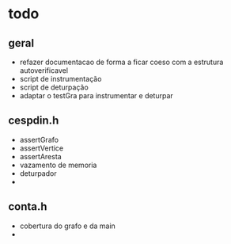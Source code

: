 todo
===

geral
---
* refazer documentacao de forma a ficar coeso com a estrutura autoverificavel
* script de instrumentação
* script de deturpação
* adaptar o testGra para instrumentar e deturpar


cespdin.h
---
* assertGrafo
* assertVertice
* assertAresta
* vazamento de memoria
* deturpador
* 

conta.h
---
* cobertura do grafo e da main
* 
